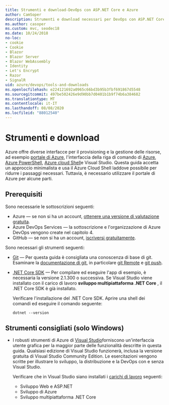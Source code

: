 ```yaml
---
title: Strumenti e download-DevOps con ASP.NET Core e Azure
author: CamSoper
description: Strumenti e download necessari per DevOps con ASP.NET Core e Azure.
ms.author: casoper
ms.custom: mvc, seodec18
ms.date: 10/24/2018
no-loc:
- cookie
- Cookie
- Blazor
- Blazor Server
- Blazor WebAssembly
- Identity
- Let's Encrypt
- Razor
- SignalR
uid: azure/devops/tools-and-downloads
ms.openlocfilehash: e224121692a0965c66bd3b95b3fbf691867d5548
ms.sourcegitcommit: 497be502426e9d90bb7d0401b1b9f74b6a384682
ms.translationtype: MT
ms.contentlocale: it-IT
ms.lasthandoff: 08/08/2020
ms.locfileid: "88012540"
---
```

# <a name="tools-and-downloads"></a>Strumenti e download

Azure offre diverse interfacce per il provisioning e la gestione delle risorse, ad esempio [portale di Azure](https://portal.azure.com), l'interfaccia della riga di comando di [Azure](/cli/azure/), [Azure PowerShell](/powershell/azure/overview), [Azure cloud Shell](https://shell.azure.com/bash)e Visual Studio. Questa guida accetta un approccio minimalista e usa il Azure Cloud Shell laddove possibile per ridurre i passaggi necessari. Tuttavia, è necessario utilizzare il portale di Azure per alcune parti.

## <a name="prerequisites"></a>Prerequisiti

Sono necessarie le sottoscrizioni seguenti:

* Azure &mdash; se non si ha un account, [ottenere una versione di valutazione gratuita](https://azure.microsoft.com/free/dotnet/).
* Azure DevOps Services &mdash; la sottoscrizione e l'organizzazione di Azure DevOps vengono create nel capitolo 4.
* GitHub &mdash; se non si ha un account, [iscriversi gratuitamente](https://github.com/join).

Sono necessari gli strumenti seguenti:

* [Git](https://git-scm.com/downloads) &mdash; Per questa guida è consigliata una conoscenza di base di git. Esaminare la [documentazione di git](https://git-scm.com/doc), in particolare [git Remote](https://git-scm.com/docs/git-remote) e [git push](https://git-scm.com/docs/git-push).
* [.NET Core SDK](https://dotnet.microsoft.com/download/) &mdash; Per compilare ed eseguire l'app di esempio, è necessaria la versione 2.1.300 o successiva. Se Visual Studio viene installato con il carico di lavoro **sviluppo multipiattaforma .NET Core** , il .NET Core SDK è già installato.

    Verificare l'installazione del .NET Core SDK. Aprire una shell dei comandi ed eseguire il comando seguente:

    ```dotnetcli
    dotnet --version
    ```

## <a name="recommended-tools-windows-only"></a>Strumenti consigliati (solo Windows)

* I robusti strumenti di Azure di [Visual Studio](https://visualstudio.microsoft.com)forniscono un'interfaccia utente grafica per la maggior parte delle funzionalità descritte in questa guida. Qualsiasi edizione di Visual Studio funzionerà, inclusa la versione gratuita di Visual Studio Community Edition. Le esercitazioni vengono scritte per illustrare lo sviluppo, la distribuzione e la DevOps con e senza Visual Studio.

  Verificare che in Visual Studio siano installati i [carichi di lavoro](/visualstudio/install/modify-visual-studio) seguenti:

  * Sviluppo Web e ASP.NET
  * Sviluppo di Azure
  * Sviluppo multipiattaforma .NET Core
